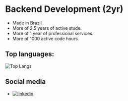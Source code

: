 # Backend Development (2yr)

- Made in Brazil
- More of 2.5 years of active stude.
- More of 1 year of professional services.
- More of 1000 active code hours.

## Top languages:

![Top Langs](https://github-readme-stats.vercel.app/api/top-langs/?username=caiodonat&theme=dracule&layout=compact&exclude_repo=ListaDeExercicios&hide=css&langs_count=7)

## Social media

- [![linkedin](https://img.shields.io/badge/-LinkedIn-%230077B5?style=for-the-badge&logo=linkedin&logoColor=white)](https://www.linkedin.com/in/caio-donat/)
